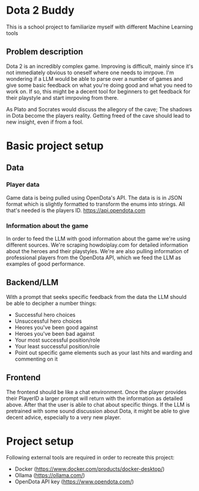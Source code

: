 # Dota 2 Buddy
This is a school project to familiarize myself with different Machine Learning tools

## Problem description
Dota 2 is an incredibly complex game. Improving is difficult, mainly since it's not immediately obvious to oneself where one needs to imrpove.
I'm wondering if a LLM would be able to parse over a number of games and give some basic feedback on what you're doing good and what you need to work on.
If so, this might be a decent tool for beginners to get feedback for their playstyle and start imrpoving from there.

As Plato and Socrates would discuss the allegory of the cave; The shadows in Dota become the players reality. Getting freed of the cave should lead to new insight, even if from a fool. 

# Basic project setup
## Data
### Player data
Game data is being pulled using OpenDota's API. The data is is in JSON format which is slightly formatted to transform the enums into strings. All that's needed is the players ID.
https://api.opendota.com


### Information about the game
In order to feed the LLM with good information about the game we're using different sources.
We're scraping howdoiplay.com for detailed information about the heroes and their playstyles.
We're are also pulling information of professional players from the OpenDota API, which we feed the LLM as examples of good performance. 


## Backend/LLM
With a prompt that seeks specific feedback from the data the LLM should be able to decipher a number things:
- Successful hero choices
- Unsuccessful hero choices
- Heores you've been good against
- Heroes you've been bad against
- Your most successful position/role
- Your least successful position/role
- Point out specific game elements such as your last hits and warding and commenting on it

## Frontend
The frontend should be like a chat environment. Once the player provides their PlayerID a larger prompt will return with the information as detailed above.
After that the user is able to chat about specific things. If the LLM is pretrained with some sound discussion about Dota, it might be able to give decent advice, especially to a very new player.


# Project setup
Following external tools are required in order to recreate this project:
- Docker (https://www.docker.com/products/docker-desktop/)
- Ollama (https://ollama.com/)
- OpenDota API key (https://www.opendota.com/)